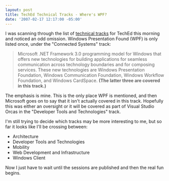 ```yaml
---
layout: post
title: TechEd Technical Tracks - Where's WPF?
date: '2007-02-17 12:17:00 -05:00'
---
```


I was scanning through the list of [technical tracks](http://www.msteched.com/public/tracks.aspx) for TechEd this morning and noticed an odd omission. Windows Presentation Found (WPF) is only listed once, under the "Connected Systems" track:

> Microsoft .NET Framework 3.0 programming model for Windows that offers new technologies for building applications for seamless communication across technology boundaries and for composing services. These new technologies are Windows Presentation Foundation, Windows Communication Foundation, Windows Workflow Foundation, and Windows CardSpace. **(The latter three are covered in this track.)**

The emphasis is mine. This is the only place WPF is mentioned, and then Microsoft goes on to say that it isn't actually covered in this track. Hopefully this was either an oversight or it will be covered as part of Visual Studio Orcas in the "Developer Tools and Technologies" track.

I'm still trying to decide which tracks may be more interesting to me, but so far it looks like I'll be crossing between:

* Architecture 
* Developer Tools and Technologies 
* Mobility 
* Web Development and Infrastructure 
* Windows Client

Now I just have to wait until the sessions are published and then the real fun begins.
